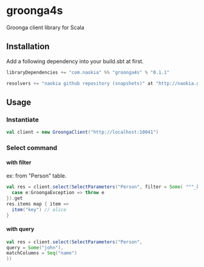 # groonga4s
Groonga client library for Scala

## Installation

Add a following dependency into your build.sbt at first.

``` scala
libraryDependencies += "com.naokia" %% "groonga4s" % "0.1.1"

resolvers += "naokia github repository (snapshots)" at "http://naokia.github.io/repositories/snapshots"
```

## Usage

### Instantiate

``` scala
val client = new GroongaClient("http://localhost:10041")
````

### Select command

#### with filter

ex: from "Person" table.

``` scala
val res = client.select(SelectParameters("Person", filter = Some( """_key=="alice""""))).recover({
  case e:GroongaException => throw e
}).get
res.items map { item =>
  item("key") // alice
}
````
#### with query

``` scala
val res = client.select(SelectParameters("Person",
query = Some("john"),
matchColumns = Seq("name")
))
````
